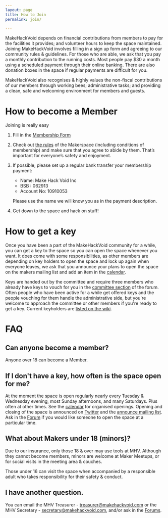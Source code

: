 ```yaml
---
layout: page
title: How to Join
permalink: join/

---
```


MakeHackVoid depends on financial contributions from members to pay for the
facilities it provides; and volunteer hours to keep the space maintained. 
Joining MakeHackVoid involves filling in a sign up form and agreeing to our 
community rules & guidelines. For those who are able, we ask that you pay a 
monthly contribution to the running costs. Most people pay $30 a month using
a scheduled payment through their online banking. There are also donation
boxes in the space if regular payments are difficult for you.

MakeHackVoid also recognises & highly values the non-fiscal contributions of
our members through working bees; administrative tasks; and providing a
clean, safe and welcoming environment for members and guests.

# How to become a Member

Joining is really easy 

1. Fill in the [Membership Form](http://members.makehackvoid.com/signup/)

2. Check out [the rules](http://wiki.makehackvoid.com/policy:rules_draft) of the Makerspace (including conditions of membership) and make sure that you agree to abide by them. That’s important for everyone’s safety and enjoyment.

3. If possible, please set up a regular bank transfer your membership payment:

    + Name: Make Hack Void Inc
    + BSB : 062913
    + Account No: 10910053

    Please use the name we will know you as in the payment description.

4. Get down to the space and hack on stuff!

# How to get a key

Once you have been a part of the MakeHackVoid community for a while, you can get a key to the space so you can open the space whenever you want. It does come with some responsibilities, as other members are depending on key holders to open the space and lock up again when everyone leaves, we ask that you announce your plans to open the space on the makers mailing list and add an item in the [calendar](/#calendar).

Keys are handed out by the committee and require three members who already have keys to vouch for you in the [committee section](http://forum.makehackvoid.com/category/committee) of the forum. Often people who have been active for a while get offered keys and the people vouching for them handle the administrative side, but you're welcome to approach the committee or other members if you're ready to get a key.  Current keyholders are [listed on the wiki](https://wiki.makehackvoid.com/voussoirs).

# FAQ

## Can anyone become a member?
Anyone over 18 can become a Member.

## If I don't have a key, how often is the space open for me?

At the moment the space is open regularly nearly every Tuesday &amp; Wednesday evening, most Sunday afternoons, and many Saturdays. Plus often at other times. See the [calendar](/#calendar) for organised openings. Opening and closing of the space is announced on [Twitter](https://twitter.com/MakeHackVoid) and the [announce mailing list](http://www.makehackvoid.com/mailman/listinfo/announce). Ask in the [Forum](http://forum.makehackvoid.com) if you would like someone to open the space at a particular time.

## What about Makers under 18 (minors)?

Due to our insurance, only those 18 &amp; over may use tools at MHV.
Although they cannot become members, minors are welcome at Maker Meetups, or for social visits in the meeting area &amp; couches.

Those under 16 can visit the space when accompanied by a responsible adult who takes responsibility for their safety &amp; conduct.

## I have another question.
You can email the MHV Treasurer -
[treasurer@makehackvoid.com](mailto:treasurer@makehackvoid.com) or the
MHV Secretary -
[secretary@makehackvoid.com](mailto:secretary@makehackvoid.com), and/or
ask in the [Forums](http://forum.makehackvoid.com).

